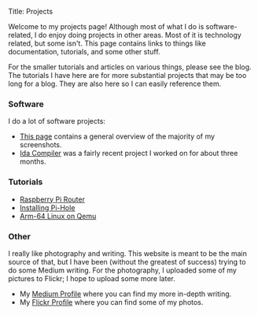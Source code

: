 Title: Projects

Welcome to my projects page! Although most of what I do is software-related, I do enjoy doing projects in other areas. Most of it is technology related, but some isn't. This page contains links to things like documentation, tutorials, and some other stuff.

For the smaller tutorials and articles on various things, please see the blog. The tutorials I have here are for more substantial projects that may be too long for a blog. They are also here so I can easily reference them.

### Software

I do a lot of software projects:

* [This page](/software-projects.html) contains a general overview of the majority of my screenshots.
* [Ida Compiler](ida-log.html) was a fairly recent project I worked on for about three months.

### Tutorials

* [Raspberry Pi Router](/howto/rpi-router.html)
* [Installing Pi-Hole](/howto/pihole-install.html)
* [Arm-64 Linux on Qemu](/arm64-on-qemu.html)

### Other

I really like photography and writing. This website is meant to be the main source of that, but I have been (without the greatest of success) trying to do some Medium writing. For the photography, I uploaded some of my pictures to Flickr; I hope to upload some more later.

* My [Medium Profile](https://medium.com/@patrickf2000) where you can find my more in-depth writing.
* My [Flickr Profile](https://www.flickr.com/photos/patrickf2000/) where you can find some of my photos.

